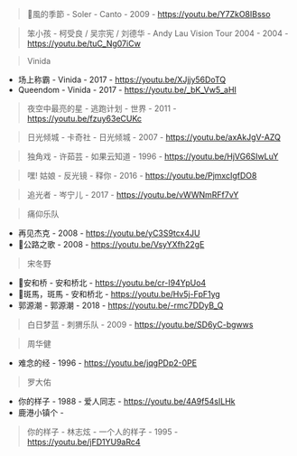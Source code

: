 > 🧡風的季節 - Soler - Canto - 2009 - https://youtu.be/Y7ZkO8IBsso

> 笨小孩 - 柯受良 / 吴宗宪 / 刘德华 - Andy Lau Vision Tour 2004 - 2004 - https://youtu.be/tuC_Ng07iCw

> Vinida

- 场上称霸 - Vinida - 2017 - https://youtu.be/XJjjy56DoTQ
- Queendom - Vinida - 2017 - https://youtu.be/_bK_Vw5_aHI

> 夜空中最亮的星 - 逃跑计划 - 世界 - 2011 - https://youtu.be/fzuy63eCUKc

> 日光倾城 - 卡奇社 - 日光倾城 - 2007 - https://youtu.be/axAkJgV-AZQ

> 独角戏 - 许茹芸 - 如果云知道 - 1996 - https://youtu.be/HjVG6SIwLuY

> 嘿! 姑娘 - 反光镜 - 释你 - 2016 - https://youtu.be/PjmxcIgfDO8

> 追光者 - 岑宁儿 - 2017 - https://youtu.be/vWWNmRFf7vY

> 痛仰乐队
- 再见杰克 - 2008 - https://youtu.be/yC3S9tcx4JU
- 🧡公路之歌 - 2008 - https://youtu.be/VsyYXfh22gE

> 宋冬野
- 🧡安和桥 - 安和桥北 - https://youtu.be/cr-I94YpUo4
- 🧡斑馬，斑馬 - 安和桥北 - https://youtu.be/Hv5j-FpF1yg
- 郭源潮 - 郭源潮 - 2018 - https://youtu.be/-rmc7DDyB_Q

> 白日梦蓝 - 刺猬乐队 - 2009 - https://youtu.be/SD6yC-bgwws

> 周华健
- 难念的经 - 1996 - https://youtu.be/jqgPDp2-0PE

> 罗大佑
- 你的样子 - 1988 - 爱人同志 - https://youtu.be/4A9f54sILHk
- 鹿港小镇个 - 

> 你的样子 - 林志炫 - 一个人的样子 - 1995 - https://youtu.be/jFD1YU9aRc4